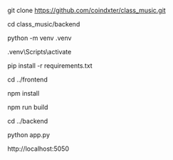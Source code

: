 git clone https://github.com/coindxter/class_music.git

cd class_music/backend

python -m venv .venv

.venv\Scripts\activate

pip install -r requirements.txt

cd ../frontend

npm install

npm run build

cd ../backend

python app.py

http://localhost:5050
